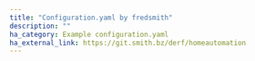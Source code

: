 ```yaml
---
title: "Configuration.yaml by fredsmith"
description: ""
ha_category: Example configuration.yaml
ha_external_link: https://git.smith.bz/derf/homeautomation
---
```


